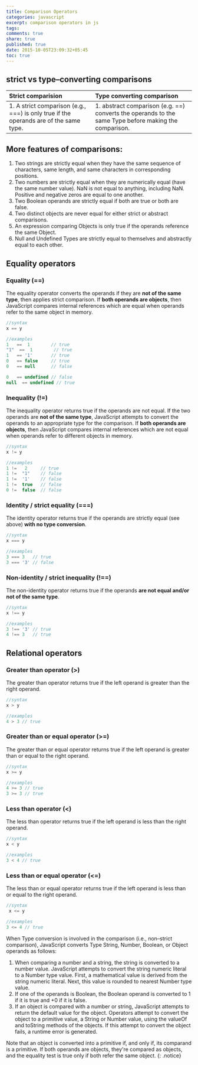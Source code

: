 ```yaml
---
title: Comparison Operators
categories: javascript
excerpt: comparison operators in js
tags:
comments: true
share: true
published: true
date: 2015-10-05T23:09:32+05:45
toc: true
---
```

## strict vs type–converting comparisons

| Strict comparision | Type converting comparison |
|:------------- |:------------------------------------- |
| 1. A strict comparison (e.g., ===) is only true if the operands are of the same type.	| 1. abstract comparison (e.g. ==) converts the operands to the same Type before making the comparison.	|

## More features of comparisons:

1. Two strings are strictly equal when they have the same sequence of characters, same length, and same characters in corresponding positions.
2. Two numbers are strictly equal when they are numerically equal (have the same number value). NaN is not equal to anything, including NaN. Positive and negative zeros are equal to one another.
3. Two Boolean operands are strictly equal if both are true or both are false.
4. Two distinct objects are never equal for either strict or abstract comparisons.
5. An expression comparing Objects is only true if the operands reference the same Object.
6. Null and Undefined Types are strictly equal to themselves and abstractly equal to each other.

## Equality operators

### Equality (==)

The equality operator converts the operands if they are **not of the same type**, then applies strict comparison. If **both operands are objects**, then JavaScript compares internal references which are equal when operands refer to the same object in memory.

```javascript
//syntax
x == y
```

```javascript
//examples
1   ==  1        // true
"1"  ==  1        // true
1   == '1'       // true
0   == false     // true
0   == null      // false

0   == undefined // false
null  == undefined // true
```

### Inequality (!=)

The inequality operator returns true if the operands are not equal. If the two operands are **not of the same type**, JavaScript attempts to convert the operands to an appropriate type for the comparison. If **both operands are objects**, then JavaScript compares internal references which are not equal when operands refer to different objects in memory.

```javascript
//syntax
x != y
```

```javascript
//examples
1 !=   2     // true
1 !=  "1"    // false
1 !=  '1'    // false
1 !=  true   // false
0 !=  false  // false
```

### Identity / strict equality (===)

The identity operator returns true if the operands are strictly equal (see above) **with no type conversion**.

```javascript
//syntax
x === y
```

```javascript
//examples
3 === 3   // true
3 === '3' // false
```

### Non-identity / strict inequality (!==)

The non-identity operator returns true if the operands **are not equal and/or not of the same type**.

```javascript
//syntax
x !== y
```

```javascript
//examples
3 !== '3' // true
4 !== 3   // true
```

## Relational operators

### Greater than operator (>)

The greater than operator returns true if the left operand is greater than the right operand.

```javascript
//syntax
x > y
```

```javascript
//examples
4 > 3 // true
```

### Greater than or equal operator (>=)

The greater than or equal operator returns true if the left operand is greater than or equal to the right operand.

```javascript
//syntax
x >= y
```

```javascript
//examples
4 >= 3 // true
3 >= 3 // true
```


### Less than operator (<)

The less than operator returns true if the left operand is less than the right operand.

```javascript
//syntax
x < y
```

```javascript
//examples
3 < 4 // true
```


### Less than or equal operator (<=)

The less than or equal operator returns true if the left operand is less than or equal to the right operand.

```javascript
//syntax
 x <= y
```

```javascript
//examples
3 <= 4 // true
```

When Type conversion is involved in the comparison (i.e., non–strict comparison), JavaScript converts Type String, Number, Boolean, or Object operands as follows:

1. When comparing a number and a string, the string is converted to a number value. JavaScript attempts to convert the string numeric literal to a Number type value. First, a mathematical value is derived from the string numeric literal. Next, this value is rounded to nearest Number type value.
2. If one of the operands is Boolean, the Boolean operand is converted to 1 if it is true and +0 if it is false.
3. If an object is compared with a number or string, JavaScript attempts to return the default value for the object. Operators attempt to convert the object to a primitive value, a String or Number value, using the valueOf and toString methods of the objects. If this attempt to convert the object fails, a runtime error is generated.

Note that an object is converted into a primitive if, and only if, its comparand is a primitive. If both operands are objects, they're compared as objects, and the equality test is true only if both refer the same object.
{: .notice}